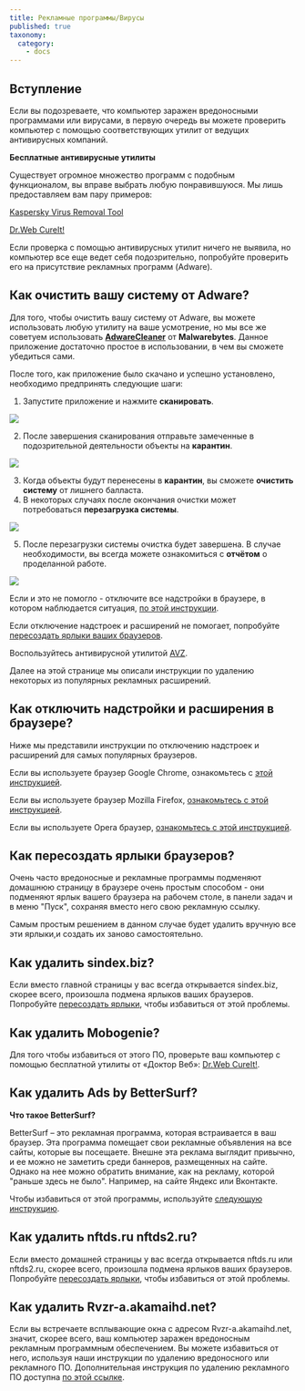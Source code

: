 ```yaml
---
title: Рекламные программы/Вирусы
published: true
taxonomy:
  category:
    - docs
---
```


## Вступление

Если вы подозреваете, что компьютер заражен вредоносными программами или вирусами, в первую очередь вы можете проверить компьютер с помощью соответствующих утилит от ведущих антивирусных компаний.

**Бесплатные антивирусные утилиты**

Существует огромное множество программ с подобным функционалом, вы вправе выбрать любую понравившуюся. Мы лишь предоставляем вам пару примеров:

[Kaspersky Virus Removal Tool](https://www.kaspersky.ru/downloads/thank-you/free-virus-removal-tool)

[Dr.Web CureIt!](http://free.drweb.ru/cureit/)

Если проверка с помощью антивирусных утилит ничего не выявила, но компьютер все еще ведет себя подозрительно, попробуйте проверить его на присутствие рекламных программ (Adware).

## Как очистить вашу систему от Adware?

Для того, чтобы очистить вашу систему от Adware, вы можете использовать любую утилиту на ваше усмотрение, но мы все же советуем использовать **[AdwareCleaner](https://downloads.malwarebytes.com/file/adwcleaner)** от **Malwarebytes**. Данное приложение достаточно простое в использовании, в чем вы сможете убедиться сами.

После того, как приложение было скачано и успешно установлено, необходимо предпринять следующие шаги:

1. Запустите приложение и нажмите **cканировать**.

<img src="https://cdn.adguard.com/public/Adguard/kb/newscreenshots/Ru/Windows7.1/adwareru.png" />

2. После завершения сканирования отправьте замеченные в подозрительной деятельности объекты на **карантин**.

<img src="https://cdn.adguard.com/public/Adguard/kb/newscreenshots/Ru/Windows7.1/adware2ru.png" />

3. Когда объекты будут перенесены в **карантин**, вы сможете **очистить систему** от лишнего балласта.
4. В некоторых случаях после окончания очистки может потребоваться **перезагрузка системы**.

<img src="https://cdn.adguard.com/public/Adguard/kb/newscreenshots/Ru/Windows7.1/adware3.png" />

5. После перезагрузки системы очистка будет завершена. В случае необходимости, вы всегда можете ознакомиться с **отчётом** о проделанной работе.

<img src="https://cdn.adguard.com/public/Adguard/kb/newscreenshots/Ru/Windows7.1/adware4.png" />

Если и это не помогло - отключите все надстройки в браузере, в котором наблюдается ситуация, [по этой инструкции](#plugins).

Если отключение надстроек и расширений не помогает, попробуйте [пересоздать ярлыки ваших браузеров](#cuts).

Воспользуйтесь антивирусной утилитой [AVZ](http://www.z-oleg.com).

Далее на этой странице мы описали инструкции по удалению некоторых из популярных рекламных расширений.

## Как отключить надстройки и расширения в браузере?

Ниже мы представили инструкции по отключению надстроек и расширений для самых популярных браузеров.

Если вы используете браузер Google Chrome, ознакомьтесь с [этой инструкцией](https://support.google.com/chrome_webstore/answer/2664769?visit_id=0-636210884632942904-4100722315&hl=ru&rd=2).

Если вы используете браузер Mozilla Firefox, [ознакомьтесь с этой инструкцией](https://support.mozilla.org/ru/kb/udalenie-dopolnenij).

Если вы используете Opera браузер, [ознакомьтесь с этой инструкцией](http://help.opera.com/Windows/11.50/ru/extensions.html).

<a name="cuts"></a>

## Как пересоздать ярлыки браузеров?

Очень часто вредоносные и рекламные программы подменяют домашнюю страницу в браузере очень простым способом - они подменяют ярлык вашего браузера на рабочем столе, в панели задач и в меню "Пуск", сохраняя вместо него свою рекламную ссылку.

Самым простым решением в данном случае будет удалить вручную все эти ярлыки,и создать их заново самостоятельно.

## Как удалить sindex.biz?

Если вместо главной страницы у вас всегда открывается sindex.biz, скорее всего, произошла подмена ярлыков ваших браузеров. Попробуйте [пересоздать ярлыки](#cuts), чтобы избавиться от этой проблемы.

## Как удалить Mobogenie?

Для того чтобы избавиться от этого ПО, проверьте ваш компьютер с помощью бесплатной утилиты от «Доктор Веб»: [Dr.Web CureIt!](http://free.drweb.ru/cureit/).

## Как удалить Ads by BetterSurf?

**Что такое BetterSurf?**

BetterSurf – это рекламная программа, которая встраивается в ваш браузер. Эта программа помещает свои рекламные объявления на все сайты, которые вы посещаете. Внешне эта реклама выглядит привычно, и ее можно не заметить среди баннеров, размещенных на сайте. Однако на нее можно обратить внимание, как на рекламу, которой "раньше здесь не было". Например, на сайте Яндекс или Вконтакте.

Чтобы избавиться от этой программы, используйте [следующую инструкцию](http://jestyanka.ru/vredonosnaya-reklama-bettersurf-i-sposoby-eyo-ustraneniya.html).

## Как удалить nftds.ru nftds2.ru?

Если вместо домашней страницы у вас всегда открывается nftds.ru или nftds2.ru, скорее всего, произошла подмена ярлыков ваших браузеров. Попробуйте [пересоздать ярлыки](#cuts), чтобы избавиться от этой проблемы.

## Как удалить Rvzr-a.akamaihd.net?

Если вы встречаете всплывающие окна с адресом Rvzr-a.akamaihd.net, значит, скорее всего, ваш компьютер заражен вредоносным рекламным программным обеспечением. Вы можете избавиться от него, используя наши инструкции по удалению вредоносного или рекламного ПО. Дополнительная инструкция по удалению рекламного ПО доступна [по этой ссылке](http://bedynet.ru/rvzr-a-akamaihd-net-pop-up-virus/).
